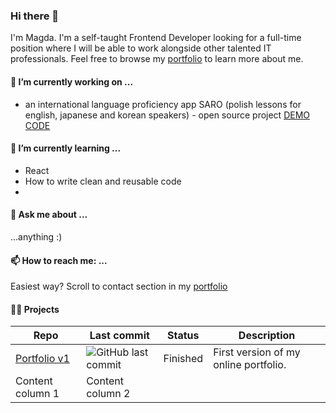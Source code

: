 ### Hi there 👋
 I'm Magda. I'm a self-taught Frontend Developer looking for a full-time position where I will be able to work alongside other talented IT professionals.
 Feel free to browse my [portfolio](https://mjaskowska.github.io/portfolio/) to learn more about me.

#### 🔭 I’m currently working on ...
+ an international language proficiency app SARO (polish lessons for english, japanese and korean speakers) - open source project
[DEMO](https://dev--i-saro.netlify.app/)
[CODE](https://github.com/michalskirobert/saro-react)

#### 🌱 I’m currently learning ...
+ React
+ How to write clean and reusable code
+ 
#### 💬 Ask me about ...
...anything :) 

#### 📫 How to reach me: ...
Easiest way? Scroll to contact section in my [portfolio](https://mjaskowska.github.io/portfolio/)

#### :woman_technologist: Projects

Repo | Last commit | Status | Description
---- | ----------- | ------ | -----------
[Portfolio v1](https://github.com/mjaskowska/portfolio-v1) | ![GitHub last commit](https://img.shields.io/github/last-commit/mjaskowska/portfolio-v1) | Finished | First version of my online portfolio.
Content column 1 | Content column 2
